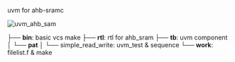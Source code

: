 uvm for ahb-sramc

![uvm_ahb_sam](../uvm_for_ahb_sramc/pics/ahb_sam.jpg)



├── **bin**: basic vcs make
├── **rtl**: rtl for ahb_sram
├── **tb**: uvm component
│   └── **pat**
│       └── simple_read_write: uvm_test & sequence
└── **work**: filelist.f & make
